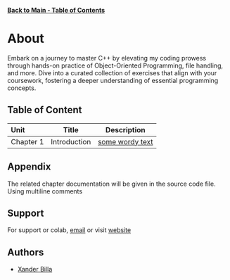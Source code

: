 [**Back to Main - Table of Contents**](https://github.com/xanderbilla/LPU-Academics#readme)

# About

Embark on a journey to master C++ by elevating my coding prowess through hands-on practice of Object-Oriented Programming, file handling, and more. Dive into a curated collection of exercises that align with your coursework, fostering a deeper understanding of essential programming concepts.

## Table of Content

| Unit      |    Title     |                Description                 |
| :-------- | :----------: | :----------------------------------------: |
| Chapter 1 | Introduction | [some wordy text](https://xanderbilla.com) |

## Appendix

The related chapter documentation will be given in the source code file. Using multiline comments

## Support

For support or colab, [email](mailto:dev.xanderbilla@gmail.com) or visit [website](https://xanderbilla.com)

## Authors

- [Xander Billa](https://xanderbilla.com)
